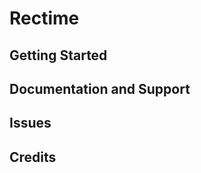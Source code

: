 Rectime
================

Getting Started
---------------

Documentation and Support
-------------------------

Issues
-------------

Credits
-------
